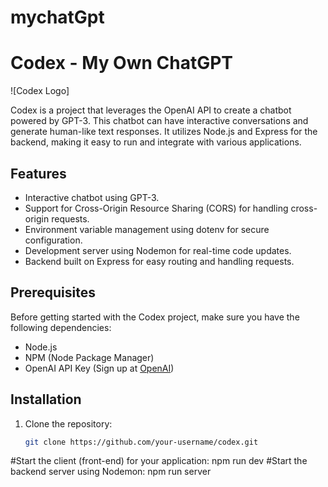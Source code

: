 # mychatGpt

# Codex - My Own ChatGPT

![Codex Logo]

Codex is a project that leverages the OpenAI API to create a chatbot powered by GPT-3. This chatbot can have interactive conversations and generate human-like text responses. It utilizes Node.js and Express for the backend, making it easy to run and integrate with various applications.

## Features

- Interactive chatbot using GPT-3.
- Support for Cross-Origin Resource Sharing (CORS) for handling cross-origin requests.
- Environment variable management using dotenv for secure configuration.
- Development server using Nodemon for real-time code updates.
- Backend built on Express for easy routing and handling requests.

## Prerequisites

Before getting started with the Codex project, make sure you have the following dependencies:

- Node.js
- NPM (Node Package Manager)
- OpenAI API Key (Sign up at [OpenAI](https://beta.openai.com/))

## Installation

1. Clone the repository:

   ```bash
   git clone https://github.com/your-username/codex.git

#Start the client (front-end) for your application:
npm run dev
#Start the backend server using Nodemon:
npm run server
